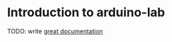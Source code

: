 # Introduction to arduino-lab

TODO: write [great documentation](http://jacobian.org/writing/what-to-write/)
